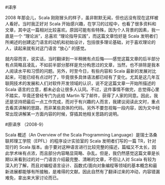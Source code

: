 #译序

2008 年那会儿，Scala 刚刚冒头的样子，虽非默默无闻，但也远没有现在这样被人看好。当时我正好对 Scala 开始感兴趣，在学习的过程中，也看了很多资料和文章，其中这一篇相对比较喜欢。原因可能有些特殊，因为个人背景的因素，我一直是一个 “理论派”，总喜欢 “理论指导实践”，而这篇文章恰好是 Scala 发明者们所阐述的创建这门语言的动机和初始设计，包括很多理论基础，对于喜欢理论的人，读起来就有对这门语言 “放心” 的感觉。

就内容而言，说实话，当时翻译到一半稍微有点后悔——感觉这篇文章的后半部分有点简略且凌乱，不如前半部分那样是充分构思过的文章，当然，也不排除是我本人阅读水平和习惯的问题。另外，时至今日，有些内容和 Scala 最新的发展对比起来，可能已经有点过时了，毕竟很多具体语法都已经有了变化。尤其是这几年互联网技术的发展和人们对软件开发领域的认识，说不定这篇文章一开始所描述的 Scala 语言的立意，都未必会让很多人认同。不过，这件事情不做完，总觉得心里不踏实，毕竟还曾经专门为此给 Martin 写了邮件，获得了人家的同意。因此，我还是坚持把最后一点工作完成，而对于有兴趣的人而言，我建议阅读此文时，重点去看其讲解的思路，而非某些具体的代码。另外不要忽视每一段内容，因为文中经常出现讲解某一方面内容的时候，穿插其他相关思路的说明。

#原译序
（2008-9）

Scala 概述（An Overview of the Scala Programming Language）是瑞士洛桑联邦理工学院（EPFL）的程序设计实验室的 Scala 发明者们写的一篇 TR，针对现行的 Scala 版本。由于要对这种语言进行比较完整的描述，篇幅又不太长，因此学术味有点浓，而且部分内容略显简略、杂乱。但是，我仍然感觉这篇文章是长期以来看到过的对一门语言介绍最完整、清晰的文章，不但让人对 Scala 有较为深入的了解，而且对编程语言设计、函数式/面向对象编程等领域的基本概念和最新进展都能够有所接触，是难得的文献。因此自然有了翻译过来的冲动，内容错漏难免，拿出来大家讨论而已。

